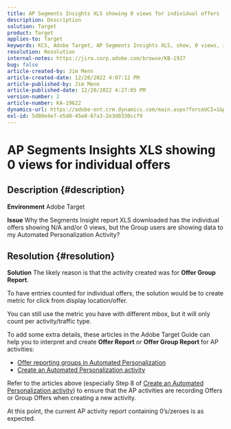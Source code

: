```yaml
---
title: AP Segments Insights XLS showing 0 views for individual offers
description: Description
solution: Target
product: Target
applies-to: Target
keywords: KCS, Adobe Target, AP Segments Insights XLS, show, 0 views, individual offers
resolution: Resolution
internal-notes: https://jira.corp.adobe.com/browse/KB-1927
bug: false
article-created-by: Jim Menn
article-created-date: 12/20/2022 4:07:12 PM
article-published-by: Jim Menn
article-published-date: 12/20/2022 4:27:05 PM
version-number: 2
article-number: KA-19622
dynamics-url: https://adobe-ent.crm.dynamics.com/main.aspx?forceUCI=1&pagetype=entityrecord&etn=knowledgearticle&id=424d2d5c-8080-ed11-81ac-6045bd006704
exl-id: 5d80e4e7-e5d0-45e0-87a3-2e3d0330ccf9
---
```

# AP Segments Insights XLS showing 0 views for individual offers

## Description {#description}


<b>Environment</b>
 Adobe Target

<b>Issue</b>
 Why the Segments Insight report XLS downloaded has the individual offers showing N/A and/or 0 views, but the Group users are showing data to my Automated Personalization Activity?


## Resolution {#resolution}


<b>Solution</b>
The likely reason is that the activity created was for <b>Offer Group Report</b>.

To have entries counted for individual offers, the solution would be to create metric for click from display location/offer.

You can still use the metric you have with different mbox, but it will only count per activity/traffic type.

To add some extra details, these articles in the Adobe Target Guide can help you to interpret and create <b>Offer Report</b> or <b>Offer Group Report </b>for AP activities:

- [Offer reporting groups in Automated Personalization](https://experienceleague.adobe.com/docs/target/using/reports/offer-reporting-groups-in-automated-personalization.html)
- [Create an Automated Personalization activity](https://experienceleague.adobe.com/docs/target/using/activities/automated-personalization/create-ap-activity.html)




Refer to the articles above (especially Step 8 of [Create an Automated Personalization activity](https://experienceleague.adobe.com/docs/target/using/activities/automated-personalization/create-ap-activity.html)) to ensure that the AP activities are recording Offers or Group Offers when creating a new activity.

At this point, the current AP activity report containing 0’s/zeroes is as expected.
